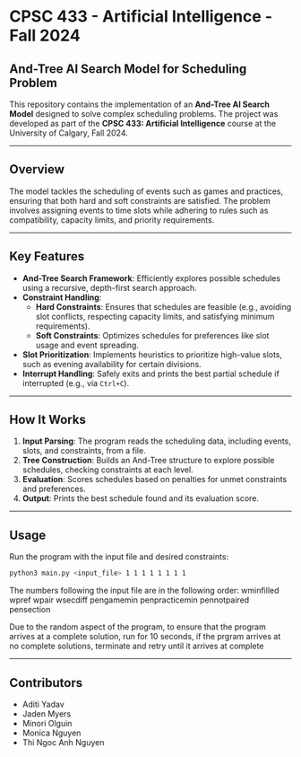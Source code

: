 
# CPSC 433 - Artificial Intelligence - Fall 2024

## And-Tree AI Search Model for Scheduling Problem

This repository contains the implementation of an **And-Tree AI Search Model** designed to solve complex scheduling problems. The project was developed as part of the **CPSC 433: Artificial Intelligence** course at the University of Calgary, Fall 2024.

---

## Overview

The model tackles the scheduling of events such as games and practices, ensuring that both hard and soft constraints are satisfied. The problem involves assigning events to time slots while adhering to rules such as compatibility, capacity limits, and priority requirements.

---

## Key Features

- **And-Tree Search Framework**: Efficiently explores possible schedules using a recursive, depth-first search approach.
- **Constraint Handling**:
  - **Hard Constraints**: Ensures that schedules are feasible (e.g., avoiding slot conflicts, respecting capacity limits, and satisfying minimum requirements).
  - **Soft Constraints**: Optimizes schedules for preferences like slot usage and event spreading.
- **Slot Prioritization**: Implements heuristics to prioritize high-value slots, such as evening availability for certain divisions.
- **Interrupt Handling**: Safely exits and prints the best partial schedule if interrupted (e.g., via `Ctrl+C`).

---

## How It Works

1. **Input Parsing**: The program reads the scheduling data, including events, slots, and constraints, from a file.
2. **Tree Construction**: Builds an And-Tree structure to explore possible schedules, checking constraints at each level.
3. **Evaluation**: Scores schedules based on penalties for unmet constraints and preferences.
4. **Output**: Prints the best schedule found and its evaluation score.

---

## Usage

Run the program with the input file and desired constraints:

```bash
python3 main.py <input_file> 1 1 1 1 1 1 1 1
```

 <p>
  The numbers following the input file are in the following order:
  wminfilled wpref wpair wsecdiff pengamemin penpracticemin pennotpaired pensection 
 </p>

 Due to the random aspect of the program, to ensure that the program arrives at a complete solution, run for 10 seconds, if the prgram arrives at no complete solutions, terminate and retry until it arrives at complete


---
  
## Contributors
- Aditi Yadav
- Jaden Myers
- Minori Olguin
- Monica Nguyen
- Thi Ngoc Anh Nguyen
